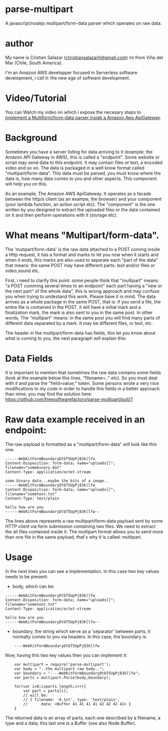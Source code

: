 # parse-multipart

A javascript/nodejs multipart/form-data parser which operates on raw data.

# author

My name is Cristian Salazar (christiansalazarh@gmail.com) im from Viña del Mar (Chile, South America). 

I'm an Amazon AWS developper focused in Serverless software development, i call it: the new age of software development.

# Video/Tutorial

You can Watch my video on which i expose the necesary steps to [implement a Multiform/form-data parser inside a Amazon Aws ApiGateway](https://www.youtube.com/watch?v=BrYJlR0yRnw).

# Background

Sometimes you have a server listing for data arriving to it (example: the Amazon API Gateway in AWS), this is called a "endpoint". Some website or script may send data to this endpoint. It may contain files or text, a encoded video and so on. The data is packaged in a well know format called "multipart/form-data". This data must be parsed, you must know where the data is, how many data comes to you and other aspects. This component will help you on this. 

As an example, The Amazon AWS ApiGateway. It operates as a facade between the http/s client (as an exampe, the browser) and your component (your lambda function, an action script etc). The "component" is the one written by you designed to extract the uploaded files or the data contained on it and then perform operations with it (storage etc). 

# What means "Multipart/form-data".

The 'mutipart/form-data' is the raw data attached to a POST coming inside a Http request, it has a format and marks to let you now when it starts and when it ends, this marks are also used to separate each "part of the data" that means: the same POST may have different parts: text and/or files or video,sound etc. 

First, i need to clarify this point: some people think that "multipart" means: "a POST comming several times to an endpoint" each part having a "new or the next part" of the whole data", this is wrong approach and may confuse you when trying to undestand this work. Please have it in mind. The data arrives as a whole package in the same POST, that is: if you send a file, the entire file is contained in the POST, it will have a initial mark and a finalization mark, the mark is also sent to you in the same post. In other words, The "multipart" means: in the same post you will find many parts of different data separated by a mark. It may be different files, or text, etc.

The header in the multipart/form-data has fields, this let you know about what is coming to you, the next paragraph will explain this:

# Data Fields

It is important to mention that sometimes the raw data contains some fields (look at the example below this lines, "filename=.." etc). So you must deal with it and parse the "field=value;" token. Some persons wrote a very nice modifications to my code in order to handle this fields in a better approach than mine, you may find the solution here: https://github.com/freesoftwarefactory/parse-multipart/pull/7.

# Raw data example received in an endpoint:

The raw payload is formatted as a "multipart/form-data" will look like this one:

```
------WebKitFormBoundaryDtbT5UpPj83kllfw
Content-Disposition: form-data; name="uploads[]"; filename="somebinary.dat"
Content-Type: application/octet-stream

some binary data...maybe the bits of a image..
------WebKitFormBoundaryDtbT5UpPj83kllfw
Content-Disposition: form-data; name="uploads[]"; filename="sometext.txt"
Content-Type: text/plain

hello how are you
------WebKitFormBoundaryDtbT5UpPj83kllfw--
```

The lines above represents a raw multipart/form-data payload sent by some HTTP client via form submission containing two files. We need to extract the all files contained inside it. The multipart format allows you to send more than one file in the same payload, that's why it is called: multipart.

# Usage

In the next lines you can see a implementation. In this case two key values
needs to be present:

* body, which can be:

```
------WebKitFormBoundaryDtbT5UpPj83kllfw
Content-Disposition: form-data; name="uploads[]"; filename="sometext.txt"
Content-Type: application/octet-stream

hello how are you
------WebKitFormBoundaryDtbT5UpPj83kllfw--
```

* boundary, the string which serve as a 'separator' between parts, it normally
comes to you via headers. In this case, the boundary is:

```
	----WebKitFormBoundaryDtbT5UpPj83kllfw
```

Now, having this two key values then you can implement it:

```
	var multipart = require('parse-multipart');
	var body = "..the multipart raw body..";
	var boundary = "----WebKitFormBoundaryDtbT5UpPj83kllfw";
	var parts = multipart.Parse(body,boundary);
	
	for(var i=0;i<parts.length;i++){
		var part = parts[i];
		// will be:
		// { filename: 'A.txt', type: 'text/plain', 
		//		data: <Buffer 41 41 41 41 42 42 42 42> }
	}
```

The returned data is an array of parts, each one described by a filename, a type and a data, this last one is a Buffer (see also Node Buffer).
